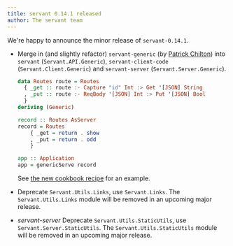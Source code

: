 ```yaml
---
title: servant 0.14.1 released
author: The servant team
---
```


We're happy to announce the minor release of `servant-0.14.1`.

- Merge in (and slightly refactor) `servant-generic`
  (by [Patrick Chilton](https://github.com/chpatrick))
  into `servant` (`Servant.API.Generic`),
  `servant-client-code` (`Servant.Client.Generic`)
  and `servant-server` (`Servant.Server.Generic`).

  ```haskell
  data Routes route = Routes
    { _get :: route :- Capture "id" Int :> Get '[JSON] String
    , _put :: route :- ReqBody '[JSON] Int :> Put '[JSON] Bool
    }
  deriving (Generic)

  record :: Routes AsServer
  record = Routes
      { _get = return . show
      , _put = return . odd
      }

  app :: Application
  app = genericServe record
  ```

  See [the new cookbook recipe](https://haskell-servant.readthedocs.io/en/release-0.14/cookbook/generic/Generic.html)
  for an example.

- Deprecate `Servant.Utils.Links`, use `Servant.Links`. The `Servant.Utils.Links` module will be removed
  in an upcoming major release.

- *servant-server* Deprecate `Servant.Utils.StaticUtils`, use `Servant.Server.StaticUtils`. The `Servant.Utils.StaticUtils`
   module will be removed in an upcoming major release.
